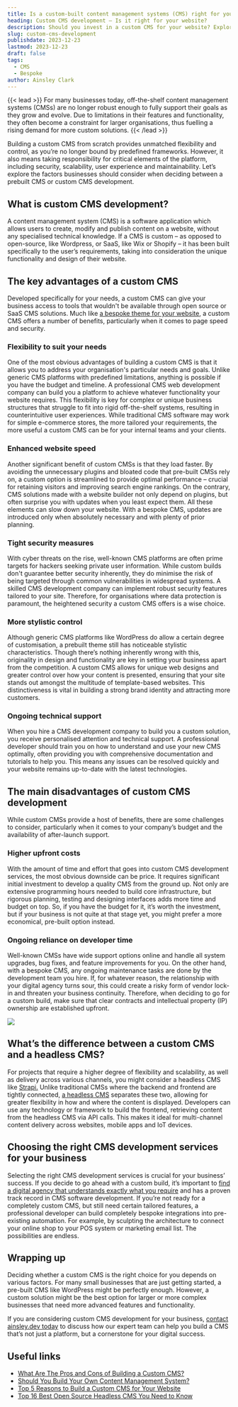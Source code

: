 ```yaml
---
title: Is a custom-built content management systems (CMS) right for your website?
heading: Custom CMS development – Is it right for your website?
description: Should you invest in a custom CMS for your website? Explore our guide to help you decide if custom CMS development or a pre-built solution is right for you!
slug: custom-cms-development
publishdate: 2023-12-23
lastmod: 2023-12-23
draft: false
tags:
  - CMS
  - Bespoke
author: Ainsley Clark
---
```


{{< lead >}}
For many businesses today, off-the-shelf content management systems (CMSs) are no longer robust enough to fully support their goals as they grow and evolve. Due to limitations in their features and functionality, they often become a constraint for larger organisations, thus fuelling a rising demand for more custom solutions.
{{< /lead >}}

Building a custom CMS from scratch provides unmatched flexibility and control, as you’re no longer bound by predefined frameworks. However, it also means taking responsibility for critical elements of the platform, including security, scalability, user experience and maintainability. Let’s explore the factors businesses should consider when deciding between a prebuilt CMS or custom CMS development. 

## What is custom CMS development?

A content management system (CMS) is a software application which allows users to create, modify and publish content on a website, without any specialised technical knowledge. If a CMS is custom – as opposed to open-source, like Wordpress, or SaaS, like Wix or Shopify – it has been built specifically to the user’s requirements, taking into consideration the unique functionality and design of their website.

## The key advantages of a custom CMS

Developed specifically for your needs, a custom CMS can give your business access to tools that wouldn't be available through open source or SaaS CMS solutions. Much like [a bespoke theme for your website](https://ainsley.dev/insights/prebuilt-vs-custom/), a custom CMS offers a number of benefits, particularly when it comes to page speed and security.

### Flexibility to suit your needs

One of the most obvious advantages of building a custom CMS is that it allows you to address your organisation's particular needs and goals. Unlike generic CMS platforms with predefined limitations, anything is possible if you have the budget and timeline. A professional CMS web development company can build you a platform to achieve whatever functionality your website requires. This flexibility is key for complex or unique business structures that struggle to fit into rigid off-the-shelf systems, resulting in counterintuitive user experiences. While traditional CMS software may work for simple e-commerce stores, the more tailored your requirements, the more useful a custom CMS can be for your internal teams and your clients. 

### Enhanced website speed

Another significant benefit of custom CMSs is that they load faster. By avoiding the unnecessary plugins and bloated code that pre-built CMSs rely on, a custom option is streamlined to provide optimal performance – crucial for retaining visitors and improving search engine rankings. On the contrary, CMS solutions made with a website builder not only depend on plugins, but often surprise you with updates when you least expect them. All these elements can slow down your website. With a bespoke CMS, updates are introduced only when absolutely necessary and with plenty of prior planning.

### Tight security measures

With cyber threats on the rise, well-known CMS platforms are often prime targets for hackers seeking private user information. While custom builds don't guarantee better security inherently, they do minimise the risk of being targeted through common vulnerabilities in widespread systems. A skilled CMS development company can implement robust security features tailored to your site. Therefore, for organisations where data protection is paramount, the heightened security a custom CMS offers is a wise choice.

### More stylistic control

Although generic CMS platforms like WordPress do allow a certain degree of customisation, a prebuilt theme still has noticeable stylistic characteristics. Though there’s nothing inherently wrong with this, originality in design and functionality are key in setting your business apart from the competition. A custom CMS allows for unique web designs and greater control over how your content is presented, ensuring that your site stands out amongst the multitude of template-based websites. This distinctiveness is vital in building a strong brand identity and attracting more customers. 

### Ongoing technical support

When you hire a CMS development company to build you a custom solution, you receive personalised attention and technical support. A professional developer should train you on how to understand and use your new CMS optimally, often providing you with comprehensive documentation and tutorials to help you. This means any issues can be resolved quickly and your website remains up-to-date with the latest technologies.

## The main disadvantages of custom CMS development

While custom CMSs provide a host of benefits, there are some challenges to consider, particularly when it comes to your company’s budget and the availability of after-launch support. 

### Higher upfront costs

With the amount of time and effort that goes into custom CMS development services, the most obvious downside can be price. It requires significant initial investment to develop a quality CMS from the ground up. Not only are extensive programming hours needed to build core infrastructure, but rigorous planning, testing and designing interfaces adds more time and budget on top. So, if you have the budget for it, it’s worth the investment, but if your business is not quite at that stage yet, you might prefer a more economical, pre-built option instead.

### Ongoing reliance on developer time

Well-known CMSs have wide support options online and handle all system upgrades, bug fixes, and feature improvements for you. On the other hand, with a bespoke CMS, any ongoing maintenance tasks are done by the development team you hire. If, for whatever reason, the relationship with your digital agency turns sour, this could create a risky form of vendor lock-in and threaten your business continuity. Therefore, when deciding to go for a custom build, make sure that clear contracts and intellectual property (IP) ownership are established upfront.

![](https://t9010052260.p.clickup-attachments.com/t9010052260/272f48c2-fd89-4caa-8b10-d755252c78bd/jefferson-santos-9SoCnyQmkzI-unsplash.jpg)

## What’s the difference between a custom CMS and a headless CMS?

For projects that require a higher degree of flexibility and scalability, as well as delivery across various channels, you might consider a headless CMS like [Strapi.](https://strapi.io/) Unlike traditional CMSs where the backend and frontend are tightly connected, [a headless CMS](https://www.storyblok.com/tp/headless-cms-explained) separates these two, allowing for greater flexibility in how and where the content is displayed. Developers can use any technology or framework to build the frontend, retrieving content from the headless CMS via API calls. This makes it ideal for multi-channel content delivery across websites, mobile apps and IoT devices.

## Choosing the right CMS development services for your business

Selecting the right CMS development services is crucial for your business’ success. If you decide to go ahead with a custom build, it’s important to [find a digital agency that understands exactly what you require](https://ainsley.dev/insights/creative-agency-growing-your-business/) and has a proven track record in CMS software development. If you’re not ready for a completely custom CMS, but still need certain tailored features, a professional developer can build completely bespoke integrations into pre-existing automation. For example, by sculpting the architecture to connect your online shop to your POS system or marketing email list. The possibilities are endless. 

## Wrapping up

Deciding whether a custom CMS is the right choice for you depends on various factors. For many small businesses that are just getting started, a pre-built CMS like WordPress might be perfectly enough. However, a custom solution might be the best option for larger or more complex businesses that need more advanced features and functionality. 

If you are considering custom CMS development for your business, [contact ainsley.dev today](https://ainsley.dev/contact/) to discuss how our expert team can help you build a CMS that’s not just a platform, but a cornerstone for your digital success. 

## Useful links

*   [What Are The Pros and Cons of Building a Custom CMS?](https://planetary.co/insight/2022-08-06-pros-cons-custom-cms)
*   [Should You Build Your Own Content Management System?](https://forbytes.com/blog/should-you-buid-a-custom-cms/)
*   [Top 5 Reasons to Build a Custom CMS for Your Website](https://www.altamira.ai/blog/custom-cms-website/)
*   [Top 16 Best Open Source Headless CMS You Need to Know](https://magenest.com/en/open-source-headless-cms/)
